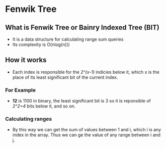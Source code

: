 # Fenwik Tree

## What is Fenwik Tree or Bainry Indexed Tree (BIT)

- It is a data structure for calculating range sum queries
- Its complexity is O(nlog(n)))

## How it works

- Each index is responsible for the *2^(x-1)* indicies below it, which x is the place of its least significant bit of the current index.

### For Example

- **12** is 1100 in binary, the least significant bit is 3 so it is reponsible of *2^2=4* bits below it, and so on.

### Calculating ranges

- By this way we can get the sum of values between 1 and i, which i is any index in the array. Thus we can ge the value of any range between i and j. 
